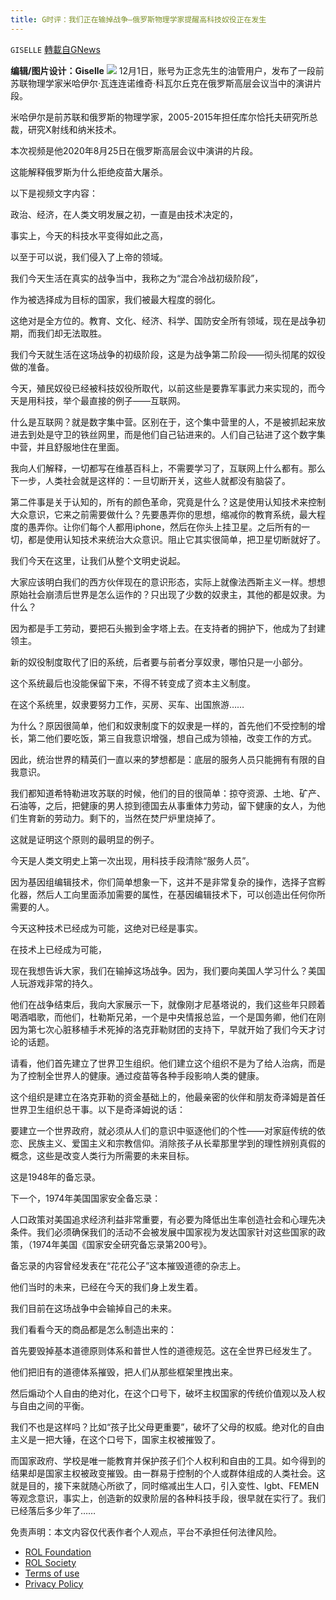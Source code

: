 ```yaml
---
title: G时评：我们正在输掉战争—俄罗斯物理学家提醒高科技奴役正在发生
---
```

`GISELLE` [轉載自GNews](https://gnews.org/zh-hans/1712037/)

**编辑/图片设计：Giselle**
![](https://assets.gnews.org/wp-content/uploads/2021/12/12.1.png)
12月1日，账号为正念先生的油管用户，发布了一段前苏联物理学家米哈伊尔·瓦连连诺维奇·科瓦尔丘克在俄罗斯高层会议当中的演讲片段。

米哈伊尔是前苏联和俄罗斯的物理学家，2005-2015年担任库尔恰托夫研究所总裁，研究X射线和纳米技术。

本次视频是他2020年8月25日在俄罗斯高层会议中演讲的片段。

这能解释俄罗斯为什么拒绝疫苗大屠杀。

以下是视频文字内容：

政治、经济，在人类文明发展之初，一直是由技术决定的，

事实上，今天的科技水平变得如此之高，

以至于可以说，我们侵入了上帝的领域。

我们今天生活在真实的战争当中，我称之为“混合冷战初级阶段”，

作为被选择成为目标的国家，我们被最大程度的弱化。

这绝对是全方位的。教育、文化、经济、科学、国防安全所有领域，现在是战争初期，而我们却无法取胜。

我们今天就生活在这场战争的初级阶段，这是为战争第二阶段——彻头彻尾的奴役做的准备。

今天，殖民奴役已经被科技奴役所取代，以前这些是要靠军事武力来实现的，而今天是用科技，举个最直接的例子——互联网。

什么是互联网？就是数字集中营。区别在于，这个集中营里的人，不是被抓起来放进去到处是守卫的铁丝网里，而是他们自己钻进来的。人们自己钻进了这个数字集中营，并且舒服地住在里面。

我向人们解释，一切都写在维基百科上，不需要学习了，互联网上什么都有。那么下一步，人类社会就是这样的：一旦切断开关，这些人就都没有脑袋了。

第二件事是关于认知的，所有的颜色革命，究竟是什么？这是使用认知技术来控制大众意识，它来之前需要做什么？先要愚弄你的思想，缩减你的教育系统，最大程度的愚弄你。让你们每个人都用iphone，然后在你头上挂卫星。之后所有的一切，都是使用认知技术来统治大众意识。阻止它其实很简单，把卫星切断就好了。

我们今天在这里，让我们从整个文明史说起。

大家应该明白我们的西方伙伴现在的意识形态，实际上就像法西斯主义一样。想想原始社会崩溃后世界是怎么运作的？只出现了少数的奴隶主，其他的都是奴隶。为什么？

因为都是手工劳动，要把石头搬到金字塔上去。在支持者的拥护下，他成为了封建领主。

新的奴役制度取代了旧的系统，后者要与前者分享奴隶，哪怕只是一小部分。

这个系统最后也没能保留下来，不得不转变成了资本主义制度。

在这个系统里，奴隶要努力工作，买房、买车、出国旅游……

为什么？原因很简单，他们和奴隶制度下的奴隶是一样的，首先他们不受控制的增长，第二他们要吃饭，第三自我意识增强，想自己成为领袖，改变工作的方式。

因此，统治世界的精英们一直以来的梦想都是：底层的服务人员只能拥有有限的自我意识。

我们都知道希特勒进攻苏联的时候，他们的目的很简单：掠夺资源、土地、矿产、石油等，之后，把健康的男人掠到德国去从事重体力劳动，留下健康的女人，为他们生育新的劳动力。剩下的，当然在焚尸炉里烧掉了。

这就是证明这个原则的最明显的例子。

今天是人类文明史上第一次出现，用科技手段清除“服务人员”。

因为基因组编辑技术，你们简单想象一下，这并不是非常复杂的操作，选择子宫孵化器，然后人工向里面添加需要的属性，在基因编辑技术下，可以创造出任何你所需要的人。

今天这种技术已经成为可能，这绝对已经是事实。

在技术上已经成为可能，

现在我想告诉大家，我们在输掉这场战争。因为，我们要向美国人学习什么？美国人玩游戏非常的持久。

他们在战争结束后，我向大家展示一下，就像刚才尼基塔说的，我们这些年只顾着喝酒唱歌，而他们，杜勒斯兄弟，一个是中央情报总监，一个是国务卿，他们在刚因为第七次心脏移植手术死掉的洛克菲勒财团的支持下，早就开始了我们今天才讨论的话题。

请看，他们首先建立了世界卫生组织。他们建立这个组织不是为了给人治病，而是为了控制全世界人的健康。通过疫苗等各种手段影响人类的健康。

这个组织是建立在洛克菲勒的资金基础上的，他最亲密的伙伴和朋友奇泽姆是首任世界卫生组织总干事。以下是奇泽姆说的话：

要建立一个世界政府，就必须从人们的意识中驱逐他们的个性——对家庭传统的依恋、民族主义、爱国主义和宗教信仰。消除孩子从长辈那里学到的理性辨别真假的概念，这些是改变人类行为所需要的未来目标。

这是1948年的备忘录。

下一个，1974年美国国家安全备忘录：

人口政策对美国追求经济利益非常重要，有必要为降低出生率创造社会和心理先决条件。我们必须确保我们的活动不会被发展中国家视为发达国家针对这些国家的政策，（1974年美国《国家安全研究备忘录第200号》。

备忘录的内容曾经发表在“花花公子”这本摧毁道德的杂志上。

他们当时的未来，已经在今天的我们身上发生着。

我们目前在这场战争中会输掉自己的未来。

我们看看今天的商品都是怎么制造出来的：

首先要毁掉基本道德原则体系和普世人性的道德规范。这在全世界已经发生了。

他们把旧有的道德体系摧毁，把人们从那些框架里拽出来。

然后煽动个人自由的绝对化，在这个口号下，破坏主权国家的传统价值观以及人权与自由之间的平衡。

我们不也是这样吗？比如“孩子比父母更重要”，破坏了父母的权威。绝对化的自由主义是一把大锤，在这个口号下，国家主权被摧毁了。

而国家政府、学校是唯一能教育并保护孩子们个人权利和自由的工具。如今得到的结果却是国家主权被政变摧毁。由一群易于控制的个人或群体组成的人类社会。这就是目的，接下来就随心所欲了，同时缩减出生人口，引入变性、lgbt、FEMEN等观念意识，事实上，创造新的奴隶阶层的各种科技手段，很早就在实行了。我们已经落后多少年了……



 

免责声明：本文内容仅代表作者个人观点，平台不承担任何法律风险。

- [ROL Foundation](https://rolfoundation.org/)
- [ROL Society](https://rolsociety.org/)
- [Terms of use](https://gnews.org/terms-of-use-3/)
- [Privacy Policy](https://gnews.org/privacy-policy/)
